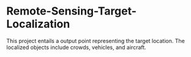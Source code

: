 # Remote-Sensing-Target-Localization
This project entails a output point representing the target location. The localized objects include crowds, vehicles, and aircraft.
